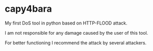# capy4bara
My first DoS tool in python based on HTTP-FLOOD attack.

I am not responsible for any damage caused by the user of this tool.

For better functioning I recommend the attack by several attackers.
